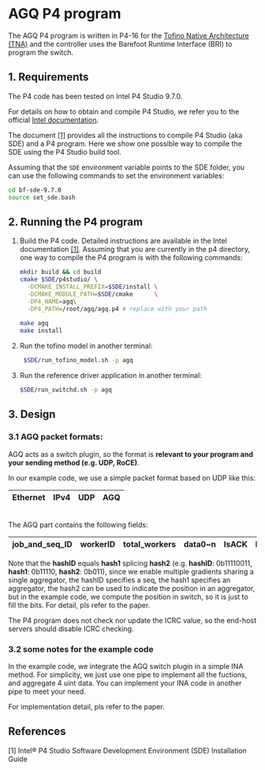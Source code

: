# AGQ P4 program

The AGQ P4 program is written in P4-16 for the [Tofino Native Architecture (TNA)](https://github.com/barefootnetworks/Open-Tofino) and the controller uses the Barefoot Runtime Interface (BRI) to program the switch.

## 1. Requirements
The P4 code has been tested on Intel P4 Studio 9.7.0.

For details on how to obtain and compile P4 Studio, we refer you to the official [Intel documentation](https://www.intel.com/content/www/us/en/products/network-io/programmable-ethernet-switch.html).

The document [[1]](#1) provides all the instructions to compile P4 Studio (aka SDE) and a P4 program. Here we show one possible way to compile the SDE using the P4 Studio build tool.

Assuming that the `SDE` environment variable points to the SDE folder, you can use the following commands to set the environment variables:

```bash
cd bf-sde-9.7.0
source set_sde.bash
```


## 2. Running the P4 program

1. Build the P4 code. Detailed instructions are available in the Intel documentation [[1]](#1). Assuming that you are currently in the p4 directory, one way to compile the P4 program is with the following commands:

    ```bash
    mkdir build && cd build
    cmake $SDE/p4studio/ \
      -DCMAKE_INSTALL_PREFIX=$SDE/install \
      -DCMAKE_MODULE_PATH=$SDE/cmake      \
      -DP4_NAME=agq\
      -DP4_PATH=/root/agq/agq.p4 # replace with your path
      
    make agq
    make install
    ```



2. Run the tofino model in another terminal:
   ```bash
    $SDE/run_tofino_model.sh -p agq
    ```
3. Run the reference driver application  in another terminal:

    ```bash
    $SDE/run_switchd.sh -p agq
    ```


## 3. Design

### 3.1 AGQ packet formats:

AGQ acts as a switch plugin, so the format is **relevant to your program and your sending method (e.g. UDP, RoCE)**.

In our example code, we use a simple packet format based on UDP like this:


| Ethernet | IPv4 | UDP | AGQ |
|--|--|--|--|

<br/>
The AGQ part contains the following fields:


| job_and_seq_ID | workerID | total_workers | data0~n | IsACK | hashID | hash1 | hash2 |
|--|--|--|--|--|--|--|--|

Note that the **hashID** equals **hash1** splicing **hash2** (e.g. **hashID**: 0b11110011, **hash1**: 0b11110, **hash2**: 0b011), since we enable multiple gradients sharing a single aggregator, the hashID specifies a seq, the hash1 specifies an aggregator, the hash2 can be used to indicate the position in an aggregator, but in the example code, we compute the position in switch, so it is just to fill the bits. For detail, pls refer to the paper.
<br/>

The P4 program does not check nor update the ICRC value, so the end-host servers should disable ICRC checking.

### 3.2 some notes for the example code
In the example code, we integrate the AGQ switch plugin in a simple INA method. For simplicity, we just use one pipe to implement all the fuctions, and aggregate 4 uint data. You can implement your INA code in another pipe to meet your need.

For implementation detail, pls refer to the paper.

## References
<a id="1">[1]</a> Intel® P4 Studio Software Development Environment (SDE) Installation Guide
